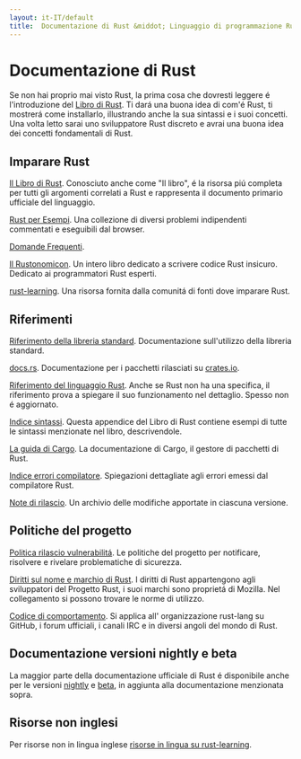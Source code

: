 ```yaml
---
layout: it-IT/default
title:  Documentazione di Rust &middot; Linguaggio di programmazione Rust
---
```


# Documentazione di Rust

Se non hai proprio mai visto Rust, la prima cosa che dovresti leggere
é l'introduzione del [Libro di Rust][book].
Ti dará una buona idea di com'é Rust, ti mostrerá come installarlo,
illustrando anche la sua sintassi e i suoi concetti.
Una volta letto sarai uno sviluppatore Rust discreto e avrai una
buona idea dei concetti fondamentali di Rust.

## Imparare Rust

[Il Libro di Rust][book]. Conosciuto anche come "Il libro",
é la risorsa piú completa per tutti gli argomenti correlati a Rust e
rappresenta il documento primario ufficiale del linguaggio.

[Rust per Esempi][rbe]. Una collezione di diversi problemi indipendenti
commentati e eseguibili dal browser.

[Domande Frequenti][faq].

[Il Rustonomicon][nomicon]. 
Un intero libro dedicato a scrivere codice Rust insicuro.
Dedicato ai programmatori Rust esperti.

[rust-learning]. Una risorsa fornita dalla comunitá di fonti dove imparare Rust.

[book]: https://doc.rust-lang.org/book/
[rbe]: http://rustbyexample.com
[faq]: faq.html
[nomicon]: https://doc.rust-lang.org/nomicon/
[rust-learning]: https://github.com/ctjhoa/rust-learning

## Riferimenti

[Riferimento della libreria standard][api]. Documentazione sull'utilizzo della libreria standard.

[docs.rs]. Documentazione per i pacchetti rilasciati su [crates.io].

[Riferimento del linguaggio Rust][ref]. 
Anche se Rust non ha una specifica, il riferimento
prova a spiegare il suo funzionamento nel dettaglio.
Spesso non é aggiornato.

[Indice sintassi][syn]. 
Questa appendice del Libro di Rust contiene esempi di tutte 
le sintassi menzionate nel libro, descrivendole.

[La guida di Cargo][cargo]. La documentazione di Cargo,
il gestore di pacchetti di Rust.

[Indice errori compilatore][err]. Spiegazioni dettagliate agli
errori emessi dal compilatore Rust.

[Note di rilascio][release_notes]. Un archivio delle modifiche apportate in ciascuna versione.

[api]: https://doc.rust-lang.org/std/
[syn]: https://doc.rust-lang.org/book/syntax-index.html
[ref]: https://doc.rust-lang.org/reference.html
[cargo]: http://doc.crates.io/guide.html
[err]: https://doc.rust-lang.org/error-index.html
[release_notes]: https://github.com/rust-lang/rust/blob/stable/RELEASES.md
[docs.rs]: https://docs.rs
[crates.io]: https://crates.io

## Politiche del progetto

[Politica rilascio vulnerabilitá][security]. Le politiche del progetto
per notificare, risolvere e rivelare problematiche di sicurezza.

[Diritti sul nome e marchio di Rust][legal]. I diritti di Rust
appartengono agli sviluppatori del Progetto Rust, i suoi marchi 
sono proprietá di Mozilla. Nel collegamento si possono trovare le 
norme di utilizzo.

[Codice di comportamento][coc]. Si applica all' organizzazione rust-lang
su GitHub, i forum ufficiali, i canali IRC e in diversi angoli del mondo di Rust.

[security]: security.html
[legal]: legal.html
[coc]: https://www.rust-lang.org/conduct.html

## Documentazione versioni nightly e beta

La maggior parte della documentazione ufficiale di Rust é disponibile
anche per le versioni [nightly] e [beta], in aggiunta alla documentazione
menzionata sopra.

[nightly]: https://doc.rust-lang.org/nightly/
[beta]: https://doc.rust-lang.org/beta/

## Risorse non inglesi

Per risorse non in lingua inglese
[risorse in lingua su rust-learning][locale].

[locale]: https://github.com/ctjhoa/rust-learning#locale-links
